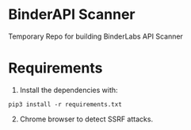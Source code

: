 # BinderAPI Scanner
Temporary Repo for building BinderLabs API Scanner



# Requirements



1. Install the dependencies with:
```
pip3 install -r requirements.txt
```

2. Chrome browser to detect SSRF attacks.